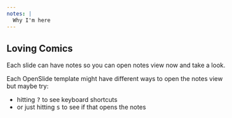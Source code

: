 ```yaml
---
notes: |
  Why I'm here
---
```


## Loving Comics

Each slide can have notes so you can open notes view now and take a look.

Each OpenSlide template might have different ways to open the notes view but maybe try:

- hitting <kbd>?</kbd> to see keyboard shortcuts
- or just hitting <kbd>s</kbd> to see if that opens the notes
